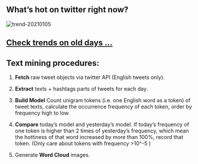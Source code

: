 ## What’s hot on twitter right now?

![trend-20210105][wordcloud]

[wordcloud]: https://raw.githubusercontent.com/xdqc/tweet-trend-everyday/master/word-cloud/trend-20210105.png?token=AF5V4P7ADR6KQBZ4CEDTNIK6AXRMU "trend-20210105"

## [Check trends on old days ...](https://github.com/xdqc/tweet-trend-everyday/tree/master/word-cloud)

## Text mining procedures:

1. **Fetch** raw tweet objects via twitter API (English tweets only).

2. **Extract** texts + hashtags parts of tweets for each day.

3. **Build Model** Count unigram tokens (i.e. one English word as a token) of tweet texts, calculate the occurrence frequency of each token, order by frequency high to low.

4. **Compare** today’s model and yesterday’s model. If today’s frequency of one token is higher than 2 times of yesterday’s frequency, which mean the hottiness of that word increased by more than 100%, record that token. (Only care about tokens with frequency >10^-5 )

5. Generate **Word Cloud** images.
